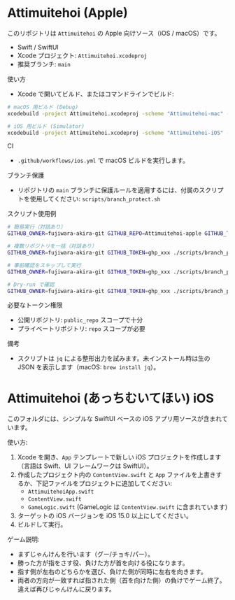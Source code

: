 # Attimuitehoi (Apple)

このリポジトリは `Attimuitehoi` の Apple 向けソース（iOS / macOS）です。

- Swift / SwiftUI
- Xcode プロジェクト: `Attimuitehoi.xcodeproj`
- 推奨ブランチ: `main`

使い方
- Xcode で開いてビルド、またはコマンドラインでビルド:

```bash
# macOS 用ビルド (Debug)
xcodebuild -project Attimuitehoi.xcodeproj -scheme "Attimuitehoi-mac" -configuration Debug -destination 'platform=macOS' clean build

# iOS 用ビルド (Simulator)
xcodebuild -project Attimuitehoi.xcodeproj -scheme "Attimuitehoi-iOS" -configuration Debug -destination 'platform=iOS Simulator,name=iPhone 14' clean build
```

CI
- `.github/workflows/ios.yml` で macOS ビルドを実行します。

ブランチ保護
- リポジトリの `main` ブランチに保護ルールを適用するには、付属のスクリプトを使用してください: `scripts/branch_protect.sh`

スクリプト使用例

```bash
# 簡易実行（対話あり）
GITHUB_OWNER=fujiwara-akira-git GITHUB_REPO=Attimuitehoi-apple GITHUB_TOKEN=ghp_xxx ./scripts/branch_protect.sh

# 複数リポジトリを一括（対話あり）
GITHUB_OWNER=fujiwara-akira-git GITHUB_TOKEN=ghp_xxx ./scripts/branch_protect.sh -R "Attimuitehoi-apple,Attimuitehoi-web,Attimuitehoi-android"

# 事前確認をスキップして実行
GITHUB_OWNER=fujiwara-akira-git GITHUB_TOKEN=ghp_xxx ./scripts/branch_protect.sh -R "Attimuitehoi-apple" -y

# Dry-run で確認
GITHUB_OWNER=fujiwara-akira-git GITHUB_TOKEN=ghp_xxx ./scripts/branch_protect.sh -R "Attimuitehoi-web" -n
```

必要なトークン権限
- 公開リポジトリ: `public_repo` スコープで十分
- プライベートリポジトリ: `repo` スコープが必要

備考
- スクリプトは `jq` による整形出力を試みます。未インストール時は生の JSON を表示します（macOS: `brew install jq`）。

# Attimuitehoi (あっちむいてほい) iOS

このフォルダには、シンプルな SwiftUI ベースの iOS アプリ用ソースが含まれています。

使い方:

1. Xcode を開き、`App` テンプレートで新しい iOS プロジェクトを作成します（言語は Swift、UI フレームワークは SwiftUI）。
2. 作成したプロジェクト内の `ContentView.swift` と `App` ファイルを上書きするか、下記ファイルをプロジェクトに追加してください:
   - `AttimuitehoiApp.swift`
   - `ContentView.swift`
   - `GameLogic.swift` (GameLogic は `ContentView.swift` に含まれています)
3. ターゲットの iOS バージョンを iOS 15.0 以上にしてください。
4. ビルドして実行。

ゲーム説明:
- まずじゃんけんを行います（グー/チョキ/パー）。
- 勝った方が指をさす役、負けた方が首を向ける役になります。
- 指す側が左右のどちらかを選び、負けた側が同時に左右を向きます。
- 両者の方向が一致すれば指された側（首を向けた側）の負けでゲーム終了。違えば再びじゃんけんに戻ります。
